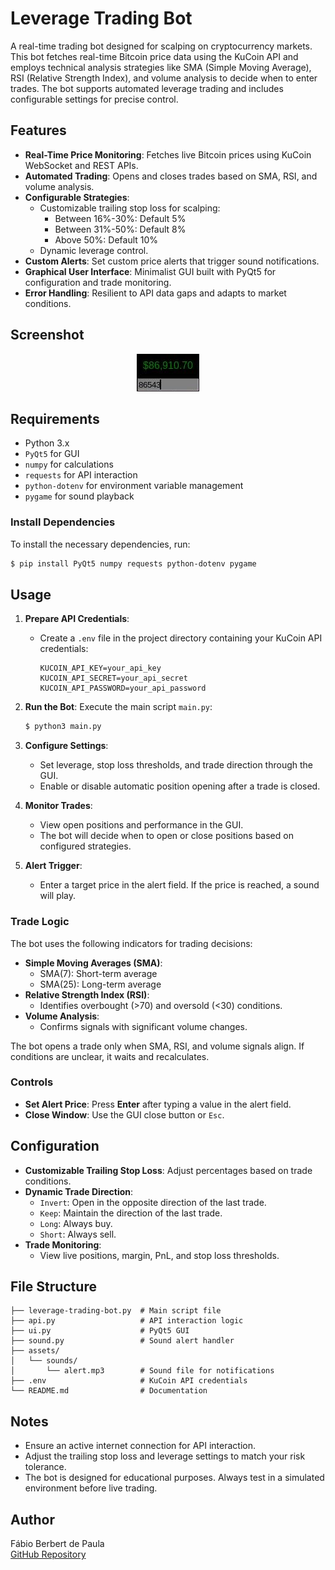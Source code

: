 # Leverage Trading Bot

A real-time trading bot designed for scalping on cryptocurrency markets. This bot fetches real-time Bitcoin price data using the KuCoin API and employs technical analysis strategies like SMA (Simple Moving Average), RSI (Relative Strength Index), and volume analysis to decide when to enter trades. The bot supports automated leverage trading and includes configurable settings for precise control.

## Features

- **Real-Time Price Monitoring**: Fetches live Bitcoin prices using KuCoin WebSocket and REST APIs.
- **Automated Trading**: Opens and closes trades based on SMA, RSI, and volume analysis.
- **Configurable Strategies**:
  - Customizable trailing stop loss for scalping:
    - Between 16%-30%: Default 5%
    - Between 31%-50%: Default 8%
    - Above 50%: Default 10%
  - Dynamic leverage control.
- **Custom Alerts**: Set custom price alerts that trigger sound notifications.
- **Graphical User Interface**: Minimalist GUI built with PyQt5 for configuration and trade monitoring.
- **Error Handling**: Resilient to API data gaps and adapts to market conditions.

## Screenshot

<p align="center">
  <img src="screenshot.jpg" alt="Leverage Trading Bot Screenshot">
</p>

## Requirements

- Python 3.x
- `PyQt5` for GUI
- `numpy` for calculations
- `requests` for API interaction
- `python-dotenv` for environment variable management
- `pygame` for sound playback

### Install Dependencies

To install the necessary dependencies, run:
```bash
$ pip install PyQt5 numpy requests python-dotenv pygame
```

## Usage

1. **Prepare API Credentials**:
    - Create a `.env` file in the project directory containing your KuCoin API credentials:
      ```env
      KUCOIN_API_KEY=your_api_key
      KUCOIN_API_SECRET=your_api_secret
      KUCOIN_API_PASSWORD=your_api_password
      ```

2. **Run the Bot**: Execute the main script `main.py`:
    ```bash
    $ python3 main.py
    ```

3. **Configure Settings**:
    - Set leverage, stop loss thresholds, and trade direction through the GUI.
    - Enable or disable automatic position opening after a trade is closed.

4. **Monitor Trades**:
    - View open positions and performance in the GUI.
    - The bot will decide when to open or close positions based on configured strategies.

5. **Alert Trigger**:
    - Enter a target price in the alert field. If the price is reached, a sound will play.

### Trade Logic
The bot uses the following indicators for trading decisions:
- **Simple Moving Averages (SMA)**:
  - SMA(7): Short-term average
  - SMA(25): Long-term average
- **Relative Strength Index (RSI)**:
  - Identifies overbought (>70) and oversold (<30) conditions.
- **Volume Analysis**:
  - Confirms signals with significant volume changes.

The bot opens a trade only when SMA, RSI, and volume signals align. If conditions are unclear, it waits and recalculates.

### Controls
- **Set Alert Price**: Press **Enter** after typing a value in the alert field.
- **Close Window**: Use the GUI close button or `Esc`.

## Configuration

- **Customizable Trailing Stop Loss**: Adjust percentages based on trade conditions.
- **Dynamic Trade Direction**:
  - `Invert`: Open in the opposite direction of the last trade.
  - `Keep`: Maintain the direction of the last trade.
  - `Long`: Always buy.
  - `Short`: Always sell.
- **Trade Monitoring**:
  - View live positions, margin, PnL, and stop loss thresholds.

## File Structure
```text
├── leverage-trading-bot.py  # Main script file
├── api.py                   # API interaction logic
├── ui.py                    # PyQt5 GUI
├── sound.py                 # Sound alert handler
├── assets/
│   └── sounds/
│       └── alert.mp3        # Sound file for notifications
├── .env                     # KuCoin API credentials
└── README.md                # Documentation
```

## Notes
- Ensure an active internet connection for API interaction.
- Adjust the trailing stop loss and leverage settings to match your risk tolerance.
- The bot is designed for educational purposes. Always test in a simulated environment before live trading.

## Author
Fábio Berbert de Paula  
[GitHub Repository](https://github.com/fberbert/leverage-trading-bot)
